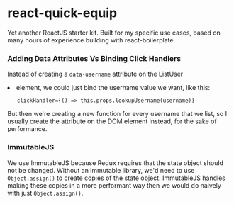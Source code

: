 # react-quick-equip
Yet another ReactJS starter kit. Built for my specific use cases,
based on many hours of experience building with react-boilerplate.

### Adding Data Attributes Vs Binding Click Handlers
Instead of creating a `data-username` attribute on the ListUser <li>
element, we could just bind the username value we want, like this:
   
       clickHandler={() => this.props.lookupUsername(username)}

But then we're creating a new function for every username that we
list, so I usually create the attribute on the DOM element instead,
for the sake of performance.

### ImmutableJS
We use ImmutableJS because Redux requires that the state object should
not be changed. Without an immutable library, we'd need to use
`Object.assign()` to create copies of the state object. ImmutableJS
handles making these copies in a more performant way then we would do
naively with just `Object.assign()`.
